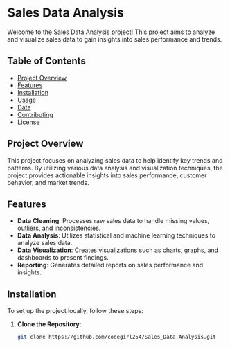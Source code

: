 # Sales Data Analysis

Welcome to the Sales Data Analysis project! This project aims to analyze and visualize sales data to gain insights into sales performance and trends. 

## Table of Contents

- [Project Overview](#project-overview)
- [Features](#features)
- [Installation](#installation)
- [Usage](#usage)
- [Data](#data)
- [Contributing](#contributing)
- [License](#license)

## Project Overview

This project focuses on analyzing sales data to help identify key trends and patterns. By utilizing various data analysis and visualization techniques, the project provides actionable insights into sales performance, customer behavior, and market trends.

## Features

- **Data Cleaning**: Processes raw sales data to handle missing values, outliers, and inconsistencies.
- **Data Analysis**: Utilizes statistical and machine learning techniques to analyze sales data.
- **Data Visualization**: Creates visualizations such as charts, graphs, and dashboards to present findings.
- **Reporting**: Generates detailed reports on sales performance and insights.

## Installation

To set up the project locally, follow these steps:

1. **Clone the Repository**:
   ```bash
   git clone https://github.com/codegirl254/Sales_Data-Analysis.git
